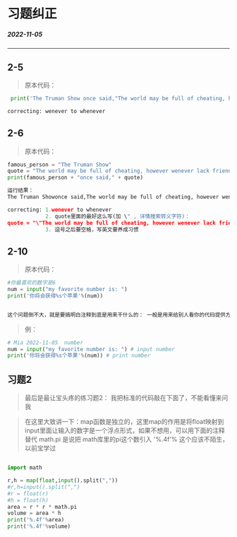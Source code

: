 # 习题纠正
##### 2022-11-05
----

## 2-5

> 原本代码：

```python
 print('The Truman Show once said,"The world may be full of cheating, however wenever lack friends with a warm heart."')

correcting: wenever to whenever
```


## 2-6
> 原本代码：

```python
famous_person = "The Truman Show"
quote = "The world may be full of cheating, however wenever lack friends with a warm heart."
print(famous_person + "once said," + quote)

```
```python
运行结果：
The Truman Showonce said,The world may be full of cheating, however wenever lack friends with a warm heart.

correcting: 1.wenever to whenever  
            2. quote里面的最好这么写(加 \" , 详情搜索转义字符)：
quote = "\"The world may be full of cheating, however wenever lack friends with a warm heart.\""
            3. 逗号之后要空格，写英文要养成习惯
```

## 2-10

> 原本代码：

```python
#你最喜欢的数字是6
num = input("my favorite number is: ")
print('你将会获得%s个苹果'%(num))

```
```python

这个问题倒不大，就是要搞明白注释到底是用来干什么的： 一般是用来给别人看你的代码提供方便，说明每一步你都在干什么；或者作为title 标明代码的时间，作者，作用等信息
```
>例：

```python
# Mia 2022-11-05  number
num = input("my favorite number is: ") # input number
print('你将会获得%s个苹果'%(num)) # print number

```
## 习题2

>最后是最让宝头疼的练习题2：
>我把标准的代码敲在下面了，不能看懂来问我

> 在这里大致讲一下：map函数是独立的，这里map的作用是将float映射到input里面让输入的数字是一个浮点形式，如果不想用，可以用下面的注释替代
> math.pi 是说把 math库里的pi这个数引入
> '%.4f'% 这个应该不陌生，以前宝学过
```python

import math 

r,h = map(float,input().split(","))
#r,h=input().split(",")
#r = float(r)
#h = float(h)
area = r * r * math.pi
volume = area * h
print('%.4f'%area)
print('%.4f'%volume)


```